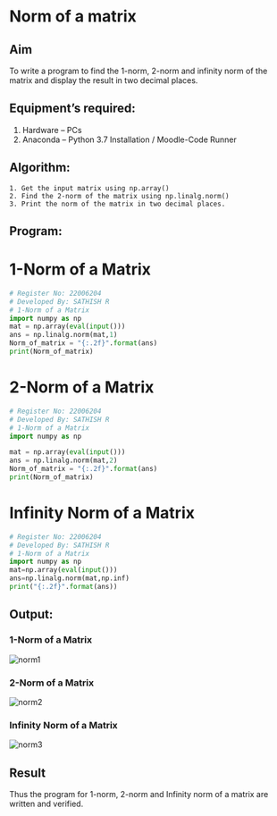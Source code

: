 # Norm of a matrix
## Aim
To write a program to find the 1-norm, 2-norm and infinity norm of the matrix and display the result in two decimal places.
## Equipment’s required:
1.	Hardware – PCs
2.	Anaconda – Python 3.7 Installation / Moodle-Code Runner
## Algorithm:
	1. Get the input matrix using np.array()   
    2. Find the 2-norm of the matrix using np.linalg.norm()
	3. Print the norm of the matrix in two decimal places.
## Program:
# 1-Norm of a Matrix
```Python
# Register No: 22006204
# Developed By: SATHISH R
# 1-Norm of a Matrix
import numpy as np
mat = np.array(eval(input()))
ans = np.linalg.norm(mat,1)
Norm_of_matrix = "{:.2f}".format(ans)
print(Norm_of_matrix)

```


# 2-Norm of a Matrix
```python
# Register No: 22006204
# Developed By: SATHISH R
# 1-Norm of a Matrix
import numpy as np

mat = np.array(eval(input()))
ans = np.linalg.norm(mat,2)
Norm_of_matrix = "{:.2f}".format(ans)
print(Norm_of_matrix)
```


# Infinity Norm of a Matrix
```python
# Register No: 22006204
# Developed By: SATHISH R
# 1-Norm of a Matrix
import numpy as np
mat=np.array(eval(input()))
ans=np.linalg.norm(mat,np.inf)
print("{:.2f}".format(ans))
```
## Output:
### 1-Norm of a Matrix
![norm1](https://user-images.githubusercontent.com/118787261/213279238-5786d233-1f94-40fd-aacd-2b2d607de38d.png)






### 2-Norm of a Matrix
![norm2](https://user-images.githubusercontent.com/118787261/213279259-e39a20e2-f71a-459f-ac49-8a756106c522.png)


### Infinity Norm of a Matrix
![norm3](https://user-images.githubusercontent.com/118787261/213279279-bddb1085-1f0b-4601-adf2-58b4b80827ea.png)


## Result
Thus the program for 1-norm, 2-norm and Infinity norm of a matrix are written and verified.
